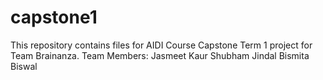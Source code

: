 # capstone1
This repository contains files for AIDI Course Capstone Term 1 project for Team Brainanza. 
Team Members:
Jasmeet Kaur
Shubham Jindal
Bismita Biswal
